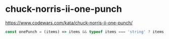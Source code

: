 # chuck-norris-ii-one-punch
https://www.codewars.com/kata/chuck-norris-ii-one-punch/


```javascript
const onePunch = (items) => items && typeof items === 'string' ? items.split(' ').sort().join(' ').replace(/[ae]+/gi, '') : 'Broken!';
```
